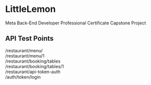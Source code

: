 # LittleLemon
Meta Back-End Developer Professional Certificate Capstone Project

## API Test Points
/restaurant/menu/ \
/restaurant/menu/1 \
/restaurant/booking/tables \
/restaurant/booking/tables/1 \
/restaurant/api-token-auth \
/auth/token/login
